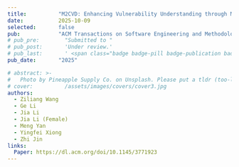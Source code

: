 ```yaml
---
title:          "M2CVD: Enhancing Vulnerability Understanding through Multi-Model Collaboration for Code Vulnerability Detection"
date:           2025-10-09
selected:       false
pub:            "ACM Transactions on Software Engineering and Methodology (TOSEM)"
# pub_pre:        "Submitted to "
# pub_post:       'Under review.'
# pub_last:       ' <span class="badge badge-pill badge-publication badge-success">CCF-A</span>'
pub_date:       "2025"

# abstract: >-
#   Photo by Pineapple Supply Co. on Unsplash. Please put a tldr (too-long-didnt-read, 1~2 sentences) of your publication here. It is not recommended to put the actual abstract here because it is usually too long to fit in. $\LaTeX$ is supported. $a=b+c$.
# cover:          /assets/images/covers/cover3.jpg
authors:
  - Ziliang Wang
  - Ge Li
  - Jia Li
  - Jia Li (Female)
  - Meng Yan
  - Yingfei Xiong
  - Zhi Jin
links:
  Paper: https://dl.acm.org/doi/10.1145/3771923
---
```

